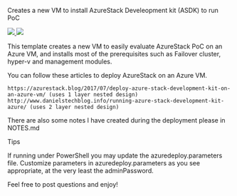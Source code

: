 Creates a new VM to install AzureStack Develeopment kit (ASDK) to run PoC


<a href="https://portal.azure.com/#create/Microsoft.Template/uri/https%3A%2F%2Fraw.githubusercontent.com%2Fyagmurs%2FAzureStack-VM-PoC%2Fmaster%2Fazuredeploy.json" target="_blank">
    <img src="https://azuredeploy.net/deploybutton.png"/>
</a>

<a href="http://armviz.io/#/?load=https%3A%2F%2Fraw.githubusercontent.com%2Fyagmurs%2FAzureStack-VM-PoC%2Fmaster%2Fazuredeploy.json" target="_blank">
    <img src="https://raw.githubusercontent.com/shenglol/arm-visualizer/master/src/visualizebutton.png"/>
</a>


This template creates a new VM to easily evaluate AzureStack PoC on an Azure VM, and installs most of the prerequisites such as Failover cluster, hyper-v and management modules.

You can follow these articles to deploy AzureStack on an Azure VM.
    
    https://azurestack.blog/2017/07/deploy-azure-stack-development-kit-on-an-azure-vm/ (uses 1 layer nested design)
    http://www.danielstechblog.info/running-azure-stack-development-kit-azure/ (uses 2 layer nested design)

There are also some notes I have created during the deployment please in NOTES.md

Tips

If running under PowerShell you may update the azuredeploy.parameters file.
Customize parameters in azuredeploy.parameters as you see appropriate, at the very least the adminPassword.

Feel free to post questions and enjoy!